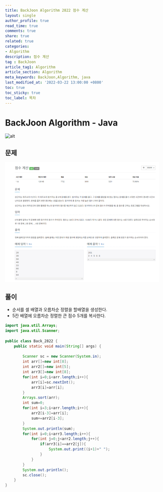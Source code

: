```yaml
---
title: BackJoon Algorithm 2822 점수 계산
layout: single
author_profile: true
read_time: true
comments: true
share: true
related: true
categories:
- Algorithm
description: 점수 계산
tag : BackJoon
article_tag1: Algorithm
article_section: Algorithm
meta_keywords: BackJoon,Algorithm, java
last_modified_at: '2022-03-22 13:00:00 +0800'
toc: true
toc_sticky: true
toc_label: 목차
---
```


BackJoon Algorithm - Java
====================

![alt](https://d2gd6pc034wcta.cloudfront.net/images/logo@2x.png)

## 문제

![alt](/assets/images/post/Algorithm/2822.png)



## 풀이

* 순서를 셀 배열과 오름차순 정렬을 할배열을 생성한다.
* 5칸 배열에 오름차순 정렬한 큰 점수 5개를 복사한다.


```java
import java.util.Arrays;
import java.util.Scanner;

public class Back_2822 {
    public static void main(String[] args) {

        Scanner sc = new Scanner(System.in);
        int arr[]=new int[8];
        int arr2[]=new int[5];
        int arr3[]=new int[8];
        for(int i=0;i<arr.length;i++){
            arr[i]=sc.nextInt();
            arr3[i]=arr[i];
        }
        Arrays.sort(arr);
        int sum=0;
        for(int i=3;i<arr.length;i++){
            arr2[i-3]=arr[i];
            sum+=arr2[i-3];
        }
        System.out.println(sum);
        for(int i=0;i<arr3.length;i++){
            for(int j=0;j<arr2.length;j++){
                if(arr3[i]==arr2[j]){
                    System.out.print((i+1)+" ");
                }
            }
        }
        System.out.println();
        sc.close();
    }
}
```

